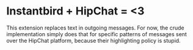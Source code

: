 Instantbird + HipChat = <3
==========================

This extension replaces text in outgoing messages. For now, the crude implementation simply does that for specific patterns of messages sent over the HipChat platform, because their highlighting policy is stupid.

